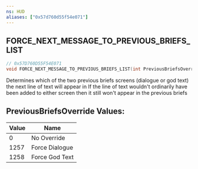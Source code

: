 ```yaml
---
ns: HUD
aliases: ["0x57d760d55f54e071"]
---
```

## FORCE_NEXT_MESSAGE_TO_PREVIOUS_BRIEFS_LIST

```c
// 0x57D760D55F54E071
void FORCE_NEXT_MESSAGE_TO_PREVIOUS_BRIEFS_LIST(int PreviousBriefsOverride);
```

Determines which of the two previous briefs screens (dialogue or god text) the next line of text will appear in If the line of text wouldn't ordinarily have been added to either screen then it still won't appear in the previous briefs

## PreviousBriefsOverride Values:
| Value | Name |
| --- | --- |
| 0 | No Override |
| 1257 | Force Dialogue |
| 1258 | Force God Text |

